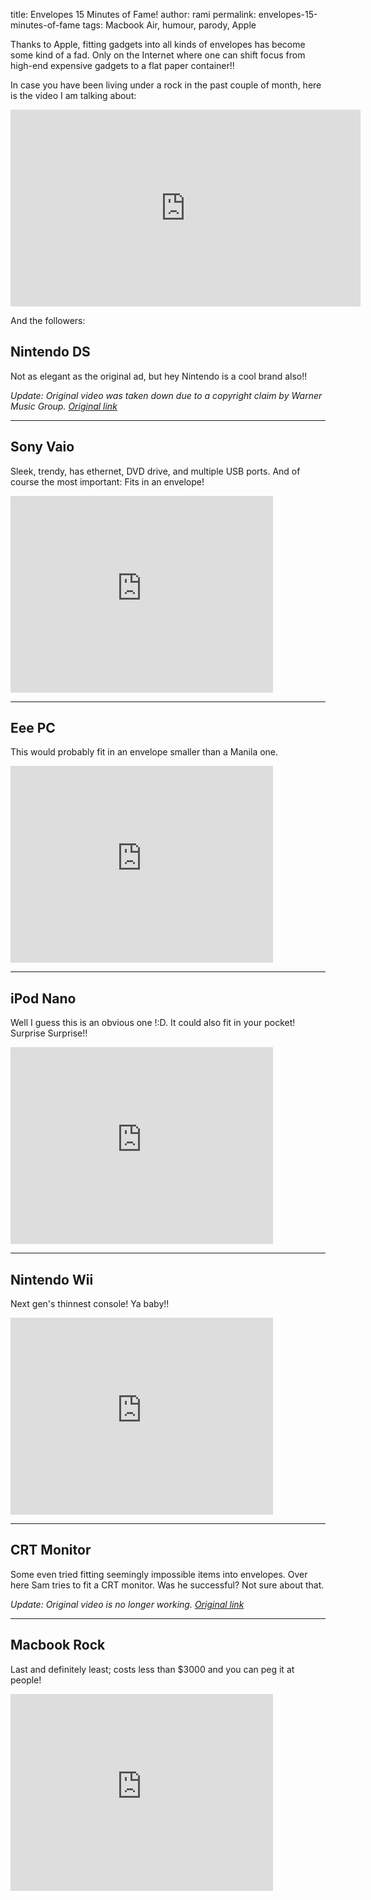title: Envelopes 15 Minutes of Fame!
author: rami
permalink: envelopes-15-minutes-of-fame
tags: Macbook Air, humour, parody, Apple


Thanks to Apple, fitting gadgets into all kinds of envelopes has become some kind of a fad. Only on the Internet where one can shift focus from high-end expensive gadgets to a flat paper container!!

In case you have been living under a rock in the past couple of month, here is the video I am talking about:
<iframe width="560" height="315" src="https://www.youtube-nocookie.com/embed/jLrW5SKusn0?rel=0&amp;controls=0&amp;showinfo=0" frameborder="0" allowfullscreen></iframe>

And the followers:


## Nintendo DS

Not as elegant as the original ad, but hey Nintendo is a cool brand also!!

_Update: Original video was taken down due to a copyright claim by Warner Music Group. [Original link](https://www.youtube.com/v/GBCfW9-hjKI)_


--------
## Sony Vaio

Sleek, trendy, has ethernet, DVD drive, and multiple USB ports. And of course the most important: Fits in an envelope!

<iframe width="420" height="315" src="https://www.youtube-nocookie.com/embed/HyHu9-IUB4k?rel=0&amp;controls=0&amp;showinfo=0" frameborder="0" allowfullscreen></iframe>


--------
## Eee PC

This would probably fit in an envelope smaller than a Manila one.

<iframe width="420" height="315" src="https://www.youtube-nocookie.com/embed/F0pzk9LJhfc?rel=0&amp;controls=0&amp;showinfo=0" frameborder="0" allowfullscreen></iframe>


--------
## iPod Nano

Well I guess this is an obvious one !:D. It could also fit in your pocket! Surprise Surprise!!

<iframe width="420" height="315" src="https://www.youtube-nocookie.com/embed/y_5vhuQqL3U?rel=0&amp;controls=0&amp;showinfo=0" frameborder="0" allowfullscreen></iframe>

--------

## Nintendo Wii

Next gen's thinnest console! Ya baby!!

<iframe width="420" height="315" src="https://www.youtube-nocookie.com/embed/lXkNpgxkpsc?rel=0&amp;controls=0&amp;showinfo=0" frameborder="0" allowfullscreen></iframe>


--------
## CRT Monitor

Some even tried fitting seemingly impossible items into envelopes. Over here Sam tries to fit a CRT monitor. Was he successful? Not sure about that.

_Update: Original video is no longer working. [Original link](http://www.youtube.com/v/kd2Jik6HPGk)_

--------
## Macbook Rock

Last and definitely least; costs less than $3000 and you can peg it at people!

<iframe width="420" height="315" src="https://www.youtube-nocookie.com/embed/1UIjH8apFYs?rel=0&amp;controls=0&amp;showinfo=0" frameborder="0" allowfullscreen></iframe>
